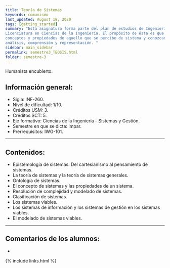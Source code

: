 ```yaml
---
title: Teoría de Sistemas
keywords: comunismo
last_updated: August 18, 2020
tags: [getting_started]
summary: "Esta asignatura forma parte del plan de estudios de Ingeniería Civil Informática conducente a la
Licenciatura en Ciencias de la Ingeniería. El propósito de ésta es que los estudiantes aprendan
conceptos y propiedades de aquello que se percibe de sistema y conozcan las técnicas para su
análisis, comprensión y representación. "
sidebar: main_sidebar
permalink: semestre3_TEOSIS.html
folder: semestre-3
---
```


Humanista encubierto.

## Información general:

- Sigla: INF-260.
- Nivel de dificultad: 1/10.
- Créditos USM: 3.
- Créditos SCT: 5.
- Eje formativo:  Ciencias de la Ingeniería - Sistemas y Gestión.
- Semestre en que se dicta: Impar.
- Prerrequisitos: IWG-101.

---

## Contenidos:

- Epistemología de sistemas. Del cartesianismo al pensamiento de sistemas.
- La teoría de sistemas y la teoría de sistemas generales.
- Ontología de sistemas.
- El concepto de sistemas y las propiedades de un sistema.
- Resolución de complejidad y modelado de sistemas.
- Clasificación de sistemas.
- Los sistemas viables.
- Los sistemas de información y los sistemas de gestión en los sistemas viables.
- El modelado de sistemas viables.

---

## Comentarios de los alumnos:

- 

{% include links.html %}
